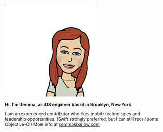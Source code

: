 <img src="https://github.com/gemmakbarlow/gemmakbarlow/blob/main/gemma-hi-banner.png?raw=true " alt="Gemma's Bitmoji. Image of a woman smiling." /></td>

<b>Hi. I'm Gemma, an iOS engineer based in Brooklyn, New York. </b>

I am an experienced contributor who likes mobile technologies and leadership opportunities. (Swift strongly preferred, but I can still recall some Objective-C!)
More info at <a href="https://www.gemmakbarlow.com">gemmakbarlow.com</a>
